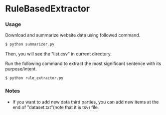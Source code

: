 # RuleBasedExtractor

### Usage

Download and summarize website data using followed command.

```sh
$ python summarizer.py
```

Then, you will see the "list.csv" in current directory.

Run the following command to extract the most significant sentence with its purpose/intent.
```sh
$ python rule_extractor.py
```

### Notes
- If you want to add new data third parties, you can add new items at the end of "dataset.txt"(note that it is tsv) file. 
